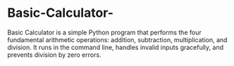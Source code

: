 # Basic-Calculator-
 Basic Calculator is a simple Python program that performs the four fundamental arithmetic operations: addition, subtraction, multiplication, and division. It runs in the command line, handles invalid inputs gracefully, and prevents division by zero errors.
